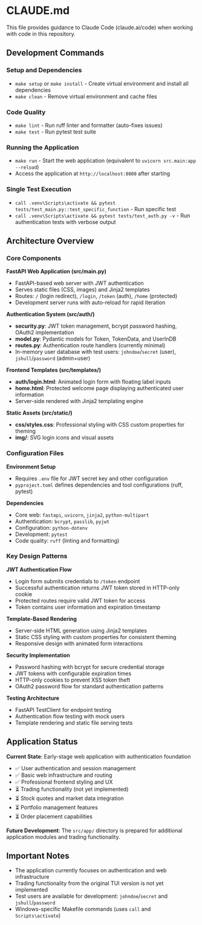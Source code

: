 # CLAUDE.md

This file provides guidance to Claude Code (claude.ai/code) when working with code in this repository.

## Development Commands

### Setup and Dependencies
- `make setup` or `make install` - Create virtual environment and install all dependencies
- `make clean` - Remove virtual environment and cache files

### Code Quality
- `make lint` - Run ruff linter and formatter (auto-fixes issues)
- `make test` - Run pytest test suite

### Running the Application
- `make run` - Start the web application (equivalent to `uvicorn src.main:app --reload`)
- Access the application at `http://localhost:8000` after starting

### Single Test Execution
- `call .venv\Scripts\activate && pytest tests/test_main.py::test_specific_function` - Run specific test
- `call .venv\Scripts\activate && pytest tests/test_auth.py -v` - Run authentication tests with verbose output

## Architecture Overview

### Core Components

**FastAPI Web Application (src/main.py)**
- FastAPI-based web server with JWT authentication
- Serves static files (CSS, images) and Jinja2 templates
- Routes: `/` (login redirect), `/login`, `/token` (auth), `/home` (protected)
- Development server runs with auto-reload for rapid iteration

**Authentication System (src/auth/)**
- **security.py**: JWT token management, bcrypt password hashing, OAuth2 implementation
- **model.py**: Pydantic models for Token, TokenData, and UserInDB
- **routes.py**: Authentication route handlers (currently minimal)
- In-memory user database with test users: `johndoe`/`secret` (user), `jshull`/`password` (admin+user)

**Frontend Templates (src/templates/)**
- **auth/login.html**: Animated login form with floating label inputs
- **home.html**: Protected welcome page displaying authenticated user information
- Server-side rendered with Jinja2 templating engine

**Static Assets (src/static/)**
- **css/styles.css**: Professional styling with CSS custom properties for theming
- **img/**: SVG login icons and visual assets

### Configuration Files

**Environment Setup**
- Requires `.env` file for JWT secret key and other configuration
- `pyproject.toml` defines dependencies and tool configurations (ruff, pytest)

**Dependencies**
- Core web: `fastapi`, `uvicorn`, `jinja2`, `python-multipart`
- Authentication: `bcrypt`, `passlib`, `pyjwt`
- Configuration: `python-dotenv`
- Development: `pytest`
- Code quality: `ruff` (linting and formatting)

### Key Design Patterns

**JWT Authentication Flow**
- Login form submits credentials to `/token` endpoint
- Successful authentication returns JWT token stored in HTTP-only cookie
- Protected routes require valid JWT token for access
- Token contains user information and expiration timestamp

**Template-Based Rendering**
- Server-side HTML generation using Jinja2 templates
- Static CSS styling with custom properties for consistent theming
- Responsive design with animated form interactions

**Security Implementation**
- Password hashing with bcrypt for secure credential storage
- JWT tokens with configurable expiration times
- HTTP-only cookies to prevent XSS token theft
- OAuth2 password flow for standard authentication patterns

**Testing Architecture**
- FastAPI TestClient for endpoint testing
- Authentication flow testing with mock users
- Template rendering and static file serving tests

## Application Status

**Current State**: Early-stage web application with authentication foundation
- ✅ User authentication and session management
- ✅ Basic web infrastructure and routing
- ✅ Professional frontend styling and UX
- ⏳ Trading functionality (not yet implemented)
- ⏳ Stock quotes and market data integration
- ⏳ Portfolio management features
- ⏳ Order placement capabilities

**Future Development**: The `src/app/` directory is prepared for additional application modules and trading functionality.

## Important Notes

- The application currently focuses on authentication and web infrastructure
- Trading functionality from the original TUI version is not yet implemented
- Test users are available for development: `johndoe`/`secret` and `jshull`/`password`
- Windows-specific Makefile commands (uses `call` and `Scripts\activate`)